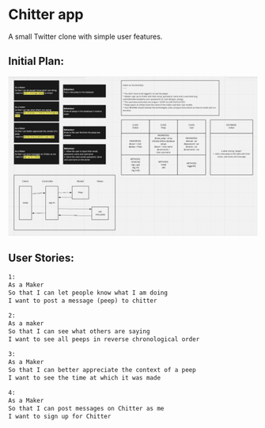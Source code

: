 # Chitter app
A small Twitter clone with simple user features.
## Initial Plan:
<img src='./public/img/plan.png' alt='an initial plan of my approach for the project'>

## User Stories:
```
1:
As a Maker
So that I can let people know what I am doing  
I want to post a message (peep) to chitter
```

```
2:
As a maker
So that I can see what others are saying  
I want to see all peeps in reverse chronological order
```

```
3:
As a Maker
So that I can better appreciate the context of a peep
I want to see the time at which it was made
```

```
4:
As a Maker
So that I can post messages on Chitter as me
I want to sign up for Chitter
```

